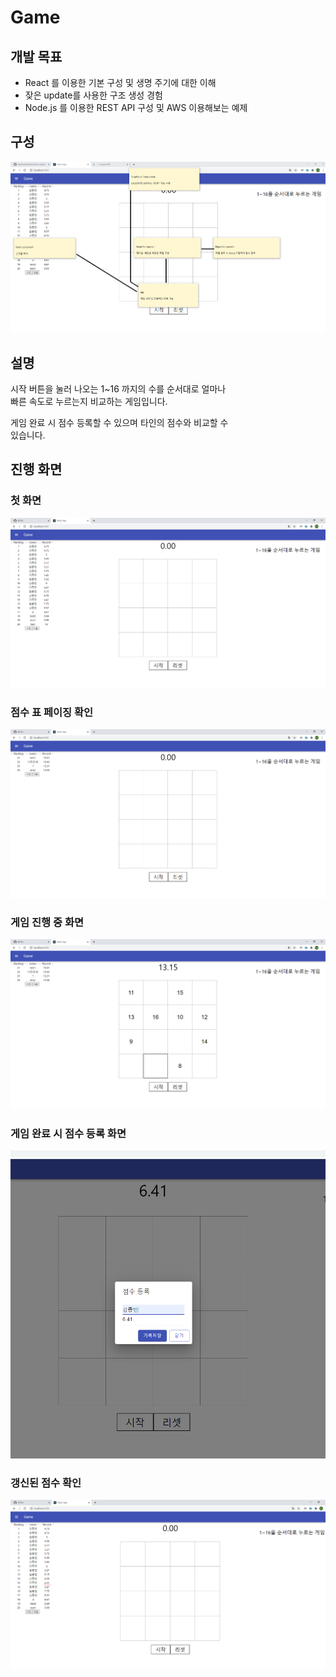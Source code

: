 # Game 

## 개발 목표
- React 를 이용한 기본 구성 및 생명 주기에 대한 이해
- 잦은 update를 사용한 구조 생성 경험
- Node.js 를 이용한 REST API 구성 및 AWS 이용해보는 예제

## 구성
![app](/client/image/app.PNG)

## 설명

시작 버튼을 눌러 나오는 1~16 까지의 수를 순서대로 얼마나  
빠른 속도로 누르는지 비교하는 게임입니다.  
  
게임 완료 시 점수 등록할 수 있으며 타인의 점수와 비교할 수  
있습니다.

## 진행 화면

### 첫 화면
![main](/client/image/main.PNG)

### 점수 표 페이징 확인
![paging](/client/image/paging.PNG)

### 게임 진행 중 화면
![run](/client/image/run.PNG)

### 게임 완료 시 점수 등록 화면
![regist](/client/image/regist.PNG)

### 갱신된 점수 확인
![result](/client/image/result.PNG)